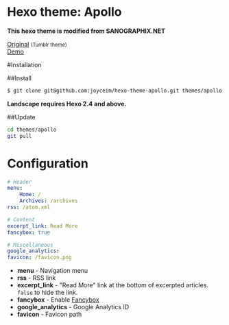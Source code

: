 Hexo theme: Apollo
=================

**This hexo theme is modified from SANOGRAPHIX.NET**

[Original](https://github.com/sanographix/tumblr/tree/master/apollo) <small>(Tumblr theme)</small>  
[Demo](http://joyceim.github.io/)


#Installation

##Install

``` bash
$ git clone git@github.com:joyceim/hexo-theme-apollo.git themes/apollo
```

**Landscape requires Hexo 2.4 and above.**

##Update

``` bash
cd themes/apollo
git pull
```

# Configuration

``` yml
# Header
menu:
    Home: /
    Archives: /archives
rss: /atom.xml

# Content
excerpt_link: Read More
fancybox: true

# Miscellaneous
google_analytics:
favicon: /favicon.png
```

- **menu** - Navigation menu
- **rss** - RSS link
- **excerpt_link** - "Read More" link at the bottom of excerpted articles. `false` to hide the link.
- **fancybox** - Enable [Fancybox](http://fancyapps.com/fancybox/)
- **google_analytics** - Google Analytics ID
- **favicon** - Favicon path
